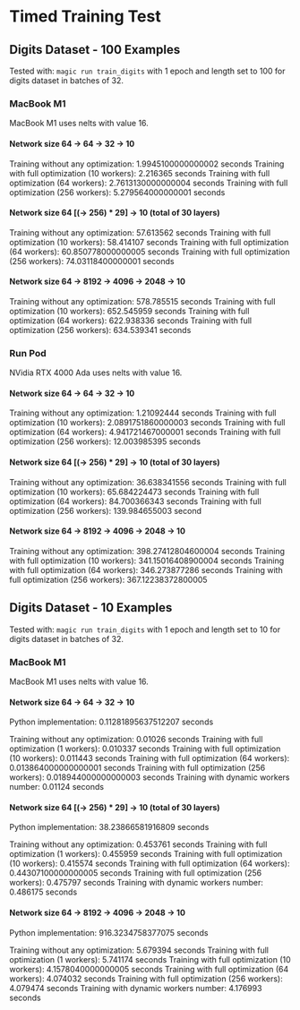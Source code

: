 # Timed Training Test

## Digits Dataset - 100 Examples

Tested with: `magic run train_digits` with 1 epoch and length set to 100 for digits dataset in batches of 32.

### MacBook M1

MacBook M1 uses nelts with value 16.

#### Network size 64 -> 64 -> 32 -> 10

Training without any optimization: 1.9945100000000002 seconds
Training with full optimization (10 workers): 2.216365 seconds
Training with full optimization (64 workers): 2.7613130000000004 seconds
Training with full optimization (256 workers): 5.279564000000001 seconds

#### Network size 64 [(-> 256) * 29] -> 10 (total of 30 layers)

Training without any optimization: 57.613562 seconds
Training with full optimization (10 workers): 58.414107 seconds
Training with full optimization (64 workers): 60.850778000000005 seconds
Training with full optimization (256 workers): 74.03118400000001 seconds

#### Network size 64 -> 8192 -> 4096 -> 2048 -> 10

Training without any optimization: 578.785515 seconds
Training with full optimization (10 workers): 652.545959 seconds
Training with full optimization (64 workers): 622.938336 seconds
Training with full optimization (256 workers): 634.539341 seconds

### Run Pod

NVidia RTX 4000 Ada uses nelts with value 16.

#### Network size 64 -> 64 -> 32 -> 10

Training without any optimization: 1.21092444 seconds
Training with full optimization (10 workers): 2.0891751860000003 seconds
Training with full optimization (64 workers): 4.941721467000001 seconds
Training with full optimization (256 workers): 12.003985395 seconds

#### Network size 64 [(-> 256) * 29] -> 10 (total of 30 layers)

Training without any optimization: 36.638341556 seconds
Training with full optimization (10 workers): 65.684224473 seconds
Training with full optimization (64 workers): 84.700366343 seconds
Training with full optimization (256 workers): 139.984655003 second

#### Network size 64 -> 8192 -> 4096 -> 2048 -> 10

Training without any optimization: 398.27412804600004 seconds
Training with full optimization (10 workers): 341.15016408900004 seconds
Training with full optimization (64 workers): 346.273877286 seconds
Training with full optimization (256 workers): 367.12238372800005

## Digits Dataset - 10 Examples

Tested with: `magic run train_digits` with 1 epoch and length set to 10 for digits dataset in batches of 32.

### MacBook M1

MacBook M1 uses nelts with value 16.

#### Network size 64 -> 64 -> 32 -> 10

Python implementation: 0.11281895637512207 seconds

Training without any optimization: 0.01026 seconds
Training with full optimization (1 workers): 0.010337 seconds
Training with full optimization (10 workers): 0.011443 seconds
Training with full optimization (64 workers): 0.013864000000000001 seconds
Training with full optimization (256 workers): 0.018944000000000003 seconds
Training with dynamic workers number: 0.01124 seconds

#### Network size 64 [(-> 256) * 29] -> 10 (total of 30 layers)

Python implementation: 38.23866581916809 seconds

Training without any optimization: 0.453761 seconds
Training with full optimization (1 workers): 0.455959 seconds
Training with full optimization (10 workers): 0.415574 seconds
Training with full optimization (64 workers): 0.44307100000000005 seconds
Training with full optimization (256 workers): 0.475797 seconds
Training with dynamic workers number: 0.486175 seconds

#### Network size 64 -> 8192 -> 4096 -> 2048 -> 10

Python implementation: 916.3234758377075 seconds

Training without any optimization: 5.679394 seconds
Training with full optimization (1 workers): 5.741174 seconds
Training with full optimization (10 workers): 4.1578040000000005 seconds
Training with full optimization (64 workers): 4.074032 seconds
Training with full optimization (256 workers): 4.079474 seconds
Training with dynamic workers number: 4.176993 seconds
